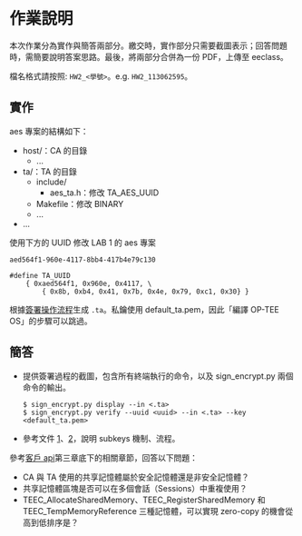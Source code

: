 # 作業說明

本次作業分為實作與簡答兩部分。繳交時，實作部分只需要截圖表示；回答問題時，需簡要說明答案思路。最後，將兩部分合併為一份 PDF，上傳至 eeclass。

檔名格式請按照: `HW2_<學號>`。e.g. `HW2_113062595`。

## 實作

aes 專案的結構如下：

- host/：CA 的目錄
    - ...
- ta/：TA 的目錄
    - include/
        - aes_ta.h：修改 TA_AES_UUID
    - Makefile：修改 BINARY
    - ...
- ...

使用下方的 UUID 修改 LAB 1 的 aes 專案

```
aed564f1-960e-4117-8bb4-417b4e79c130

#define TA_UUID
    { 0xaed564f1, 0x960e, 0x4117, \
        { 0x8b, 0xb4, 0x41, 0x7b, 0x4e, 0x79, 0xc1, 0x30} }

```

根據[簽署操作流程](ta-signing.md)生成 `.ta`。私鑰使用 default_ta.pem，因此「編譯 OP-TEE OS」的步驟可以跳過。

## 簡答
- 提供簽署過程的截圖，包含所有終端執行的命令，以及 sign_encrypt.py 兩個命令的輸出。

    ```shell
    $ sign_encrypt.py display --in <.ta>
    $ sign_encrypt.py verify --uuid <uuid> --in <.ta> --key <default_ta.pem>
    ```

- 參考文件 [1](https://optee.readthedocs.io/en/latest/architecture/trusted_applications.html#verifying-with-subkeys)、[2](https://optee.readthedocs.io/en/latest/architecture/subkeys.html#subkeys)，說明 subkeys 機制、流程。

參考[客戶 api](https://globalplatform.org/specs-library/tee-client-api-specification/)第三章底下的相關章節，回答以下問題：

- CA 與 TA 使用的共享記憶體屬於安全記憶體還是非安全記憶體？
- 共享記憶體區塊是否可以在多個會話（Sessions）中重複使用？
- TEEC_AllocateSharedMemory、TEEC_RegisterSharedMemory 和 TEEC_TempMemoryReference 三種記憶體，可以實現 zero-copy 的機會從高到低排序是？
